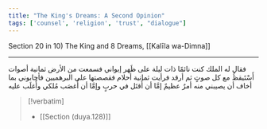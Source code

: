 ```yaml
---
title: "The King's Dreams: A Second Opinion"
tags: ['counsel', 'religion', 'trust', "dialogue"]
---
```


 Section 20 in 10) The King and 8 Dreams, [[Kalīla wa-Dimna]]

---
فقال له الملك كنت نائمًا ذات ليلة على ظَهر إيواني فسمعت من الأرض ثمانية أصوات أَسْتَيقظُ مع كل صوتٍ ثم أرقد فرأيت ثمانية أحلام فقصصتها على البرهميين فأجابوني بما أخاف أن يصيبني منه أمرٌ عظيمٌ إمَّا أن أُقتَل في حربٍ وإمَّا أن أُغصَب مُلكي وأُغلَب عليه

> [!verbatim]
> - [[Section (duya.128)]]
